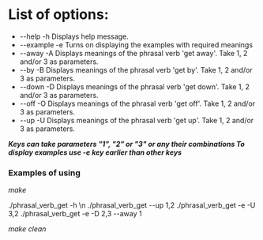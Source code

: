 
# List of options:
- --help -h
    Displays help message.
- --example -e
    Turns on displaying the examples with required meanings
- --away -A
    Displays meanings of the phrasal verb 'get away'. Take 1, 2 and/or 3 as parameters.
- --by -B
    Displays meanings of the phrasal verb 'get by'. Take 1, 2 and/or 3 as parameters.
- --down -D
    Displays meanings of the phrasal verb 'get down'. Take 1, 2 and/or 3 as parameters.
- --off -O
    Displays meanings of the phrasal verb 'get off'. Take 1, 2 and/or 3 as parameters.
- --up -U
    Displays meanings of the phrasal verb 'get up'. Take 1, 2 and/or 3 as parameters.

_**Keys can take parameters "1", "2" or "3" or any their combinations
To display examples use -e key earlier than other keys**_

### Examples of using

_make_

./phrasal_verb_get -h  \n
./phrasal_verb_get --up 1,2
./phrasal_verb_get -e -U 3,2
./phrasal_verb_get -e -D 2,3 --away 1

_make clean_
